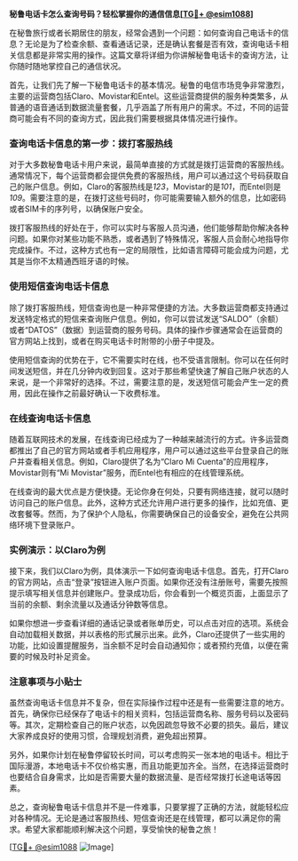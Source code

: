 **秘鲁电话卡怎么查询号码？轻松掌握你的通信信息[[TG💪+ @esim1088](https://t.me/s/esim1088)]**

在秘鲁旅行或者长期居住的朋友，经常会遇到一个问题：如何查询自己电话卡的信息？无论是为了检查余额、查看通话记录，还是确认套餐是否有效，查询电话卡相关信息都是非常实用的操作。这篇文章将详细为你讲解秘鲁电话卡的查询方法，让你随时随地掌控自己的通信状况。

首先，让我们先了解一下秘鲁电话卡的基本情况。秘鲁的电信市场竞争非常激烈，主要的运营商包括Claro、Movistar和Entel。这些运营商提供的服务种类繁多，从普通的语音通话到数据流量套餐，几乎涵盖了所有用户的需求。不过，不同的运营商可能会有不同的查询方式，因此我们需要根据具体情况进行操作。

### 查询电话卡信息的第一步：拨打客服热线

对于大多数秘鲁电话卡用户来说，最简单直接的方式就是拨打运营商的客服热线。通常情况下，每个运营商都会提供免费的客服热线，用户可以通过这个号码获取自己的账户信息。例如，Claro的客服热线是*123*，Movistar的是*101*，而Entel则是*109*。需要注意的是，在拨打这些号码时，你可能需要输入额外的信息，比如密码或者SIM卡的序列号，以确保账户安全。

拨打客服热线的好处在于，你可以实时与客服人员沟通，他们能够帮助你解决各种问题。如果你对某些功能不熟悉，或者遇到了特殊情况，客服人员会耐心地指导你完成操作。不过，这种方式也有一定的局限性，比如语言障碍可能会成为问题，尤其是当你不太精通西班牙语的时候。

### 使用短信查询电话卡信息

除了拨打客服热线，短信查询也是一种非常便捷的方法。大多数运营商都支持通过发送特定格式的短信来查询账户信息。例如，你可以尝试发送“SALDO”（余额）或者“DATOS”（数据）到运营商的服务号码。具体的操作步骤通常会在运营商的官方网站上找到，或者在购买电话卡时附带的小册子中提及。

使用短信查询的优势在于，它不需要实时在线，也不受语言限制。你可以在任何时间发送短信，并在几分钟内收到回复。这对于那些希望快速了解自己账户状态的人来说，是一个非常好的选择。不过，需要注意的是，发送短信可能会产生一定的费用，因此在操作之前最好确认一下收费标准。

### 在线查询电话卡信息

随着互联网技术的发展，在线查询已经成为了一种越来越流行的方式。许多运营商都推出了自己的官方网站或者手机应用程序，用户可以通过这些平台登录自己的账户并查看相关信息。例如，Claro提供了名为“Claro Mi Cuenta”的应用程序，Movistar则有“Mi Movistar”服务，而Entel也有相应的在线管理系统。

在线查询的最大优点是方便快捷。无论你身在何处，只要有网络连接，就可以随时访问自己的账户信息。此外，这种方式还允许用户进行更多的操作，比如充值、更改套餐等。然而，为了保护个人隐私，你需要确保自己的设备安全，避免在公共网络环境下登录账户。

### 实例演示：以Claro为例

接下来，我们以Claro为例，具体演示一下如何查询电话卡信息。首先，打开Claro的官方网站，点击“登录”按钮进入账户页面。如果你还没有注册账号，需要先按照提示填写相关信息并创建账户。登录成功后，你会看到一个概览页面，上面显示了当前的余额、剩余流量以及通话分钟数等信息。

如果你想进一步查看详细的通话记录或者账单历史，可以点击对应的选项。系统会自动加载相关数据，并以表格的形式展示出来。此外，Claro还提供了一些实用的功能，比如设置提醒服务，当余额不足时会自动通知你；或者预约充值，以便在需要的时候及时补足资金。

### 注意事项与小贴士

虽然查询电话卡信息并不复杂，但在实际操作过程中还是有一些需要注意的地方。首先，确保你已经保存了电话卡的相关资料，包括运营商名称、服务号码以及密码等。其次，定期检查自己的账户状态，以免因疏忽导致不必要的损失。最后，建议大家养成良好的使用习惯，合理规划消费，避免超出预算。

另外，如果你计划在秘鲁停留较长时间，可以考虑购买一张本地的电话卡。相比于国际漫游，本地电话卡不仅价格实惠，而且功能更加齐全。当然，在选择运营商时也要结合自身需求，比如是否需要大量的数据流量、是否经常拨打长途电话等因素。

总之，查询秘鲁电话卡信息并不是一件难事，只要掌握了正确的方法，就能轻松应对各种情况。无论是通过客服热线、短信查询还是在线管理，都可以满足你的需求。希望大家都能顺利解决这个问题，享受愉快的秘鲁之旅！

[[TG💪+ @esim1088](https://t.me/s/esim1088) ![Image](https://i.postimg.cc/4NQfJmqS/Snipaste-2025-05-13-00-14-12.png)]